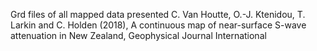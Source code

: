 Grd files of all mapped data presented
C. Van Houtte, O.-J. Ktenidou, T. Larkin and C. Holden (2018), A continuous map of near-surface S-wave attenuation in New Zealand, Geophysical Journal International
